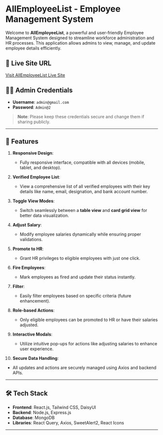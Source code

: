 # AllEmployeeList - Employee Management System

Welcome to **AllEmployeeList**, a powerful and user-friendly Employee Management System designed to streamline workforce administration and HR processes. This application allows admins to view, manage, and update employee details efficiently.

## 🔗 Live Site URL
[Visit AllEmployeeList Live Site](https://example.com)

## 👩‍💼 Admin Credentials
- **Username**: `admin@gmail.com`
- **Password**: `Admin@2`

> **Note**: Please keep these credentials secure and change them if sharing publicly.

---

## 🌟 Features

1. **Responsive Design**:
   - Fully responsive interface, compatible with all devices (mobile, tablet, and desktop).

2. **Verified Employee List**:
   - View a comprehensive list of all verified employees with their key details like name, email, designation, and bank account number.

3. **Toggle View Modes**:
   - Switch seamlessly between a **table view** and **card grid view** for better data visualization.

4. **Adjust Salary**:
   - Modify employee salaries dynamically while ensuring proper validations.

5. **Promote to HR**:
   - Grant HR privileges to eligible employees with just one click.

6. **Fire Employees**:
   - Mark employees as fired and update their status instantly.

7. **Filter**:
   - Easily filter employees based on specific criteria (future enhancement).

8. **Role-based Actions**:
   - Only eligible employees can be promoted to HR or have their salaries adjusted.

9. **Interactive Modals**:
   - Utilize intuitive pop-ups for actions like adjusting salaries to enhance user experience.

10. **Secure Data Handling**:
   - All updates and actions are securely managed using Axios and backend APIs.

---

## 🛠️ Tech Stack
- **Frontend**: React.js, Tailwind CSS, DaisyUI
- **Backend**: Node.js, Express.js
- **Database**: MongoDB
- **Libraries**: React Query, Axios, SweetAlert2, React Icons

---

